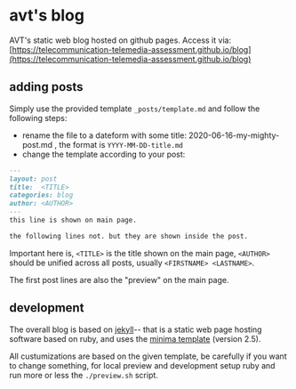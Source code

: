 # avt's blog
AVT's static web blog hosted on github pages.
Access it via: [https://telecommunication-telemedia-assessment.github.io/blog](https://telecommunication-telemedia-assessment.github.io/blog)

## adding posts

Simply use the provided template `_posts/template.md` and follow the following steps:

* rename the file to a dateform with some title: 2020-06-16-my-mighty-post.md , the format is `YYYY-MM-DD-title.md`
* change the template according to your post:

```md
---
layout: post
title:  <TITLE>
categories: blog
author: <AUTHOR>
---
this line is shown on main page.

the following lines not. but they are shown inside the post.


```

Important here is, `<TITLE>` is the title shown on the main page, `<AUTHOR>` should be unified across all posts, usually `<FIRSTNAME> <LASTNAME>`.

The first post lines are also the "preview" on the main page.





## development
The overall blog is based on [jekyll](https://jekyllrb.com/)-- that is a static web page hosting software based on ruby, and uses the [minima template](https://github.com/jekyll/minima/tree/2.5-stable) (version 2.5).

All custumizations are based on the given template, be carefully if you want to change something, for local preview and development setup ruby and run more or less the `./preview.sh` script.
